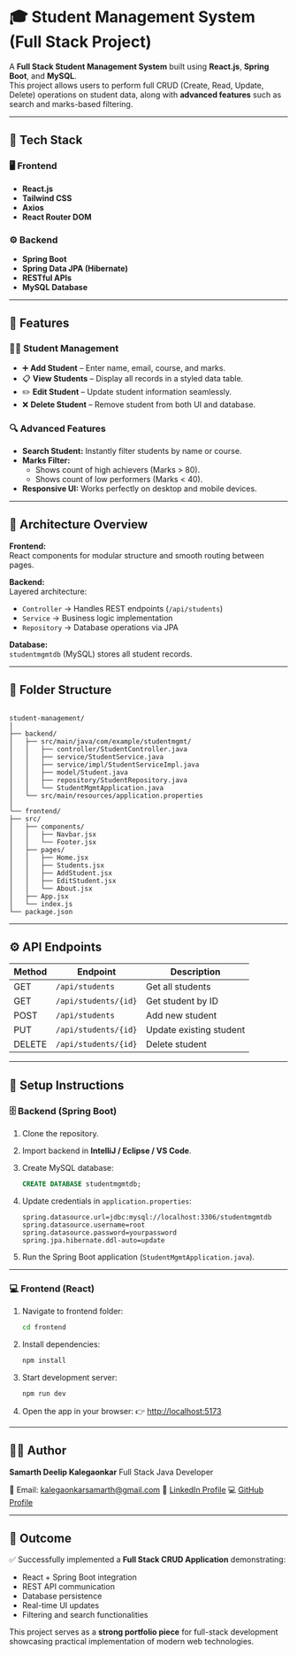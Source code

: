 # 🎓 Student Management System (Full Stack Project)

A **Full Stack Student Management System** built using **React.js**, **Spring Boot**, and **MySQL**.  
This project allows users to perform full CRUD (Create, Read, Update, Delete) operations on student data, along with **advanced features** such as search and marks-based filtering.

---

## 🚀 Tech Stack

### 🖥️ Frontend
- **React.js**
- **Tailwind CSS**
- **Axios**
- **React Router DOM**

### ⚙️ Backend
- **Spring Boot**
- **Spring Data JPA (Hibernate)**
- **RESTful APIs**
- **MySQL Database**

---

## 🧩 Features

### 👨‍🎓 Student Management
- ➕ **Add Student** – Enter name, email, course, and marks.
- 📋 **View Students** – Display all records in a styled data table.
- ✏️ **Edit Student** – Update student information seamlessly.
- ❌ **Delete Student** – Remove student from both UI and database.

### 🔍 Advanced Features
- **Search Student:** Instantly filter students by name or course.
- **Marks Filter:**  
  - Shows count of high achievers (Marks > 80).  
  - Shows count of low performers (Marks < 40).
- **Responsive UI:** Works perfectly on desktop and mobile devices.

---

## 🧠 Architecture Overview

**Frontend:**  
React components for modular structure and smooth routing between pages.

**Backend:**  
Layered architecture:
- `Controller` → Handles REST endpoints (`/api/students`)
- `Service` → Business logic implementation
- `Repository` → Database operations via JPA

**Database:**  
`studentmgmtdb` (MySQL) stores all student records.

---

## 📁 Folder Structure

````

student-management/
│
├── backend/
│   ├── src/main/java/com/example/studentmgmt/
│   │   ├── controller/StudentController.java
│   │   ├── service/StudentService.java
│   │   ├── service/impl/StudentServiceImpl.java
│   │   ├── model/Student.java
│   │   ├── repository/StudentRepository.java
│   │   └── StudentMgmtApplication.java
│   └── src/main/resources/application.properties
│
└── frontend/
├── src/
│   ├── components/
│   │   ├── Navbar.jsx
│   │   └── Footer.jsx
│   ├── pages/
│   │   ├── Home.jsx
│   │   ├── Students.jsx
│   │   ├── AddStudent.jsx
│   │   ├── EditStudent.jsx
│   │   └── About.jsx
│   ├── App.jsx
│   └── index.js
└── package.json

````

---

## ⚙️ API Endpoints

| Method | Endpoint                  | Description              |
|--------|---------------------------|--------------------------|
| GET    | `/api/students`           | Get all students         |
| GET    | `/api/students/{id}`      | Get student by ID        |
| POST   | `/api/students`           | Add new student          |
| PUT    | `/api/students/{id}`      | Update existing student  |
| DELETE | `/api/students/{id}`      | Delete student           |

---

## 🧰 Setup Instructions

### 🗄️ Backend (Spring Boot)
1. Clone the repository.
2. Import backend in **IntelliJ / Eclipse / VS Code**.
3. Create MySQL database:
   ````sql
   CREATE DATABASE studentmgmtdb;

4. Update credentials in `application.properties`:

   ```properties
   spring.datasource.url=jdbc:mysql://localhost:3306/studentmgmtdb
   spring.datasource.username=root
   spring.datasource.password=yourpassword
   spring.jpa.hibernate.ddl-auto=update
   ```
5. Run the Spring Boot application (`StudentMgmtApplication.java`).

---

### 💻 Frontend (React)

1. Navigate to frontend folder:

   ```bash
   cd frontend
   ```
2. Install dependencies:

   ```bash
   npm install
   ```
3. Start development server:

   ```bash
   npm run dev
   ```
4. Open the app in your browser:
   👉 [http://localhost:5173](http://localhost:5173)

---

## 🧑‍💻 Author

**Samarth Deelip Kalegaonkar**
Full Stack Java Developer

📧 Email: [kalegaonkarsamarth@gmail.com](mailto:kalegaonkarsamarth@gmail.com)
🔗 [LinkedIn Profile](https://www.linkedin.com/in/samarth-deelip-kalegaonkar/)
💻 [GitHub Profile](https://github.com/SamK1828)

---

## 🏁 Outcome

✅ Successfully implemented a **Full Stack CRUD Application** demonstrating:

* React + Spring Boot integration
* REST API communication
* Database persistence
* Real-time UI updates
* Filtering and search functionalities

This project serves as a **strong portfolio piece** for full-stack development showcasing practical implementation of modern web technologies.
<!-- ## 📸 Screenshots (Optional)
> *(Add screenshots of dashboard, add/edit form, and table view here for visual impact)*
--- -->
